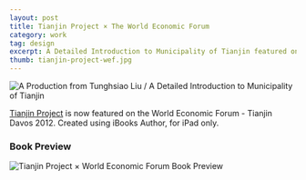 ```yaml
---
layout: post
title: Tianjin Project × The World Economic Forum
category: work
tag: design
excerpt: A Detailed Introduction to Municipality of Tianjin featured on the World Economic Forum
thumb: tianjin-project-wef.jpg
---
```


<div class=txt>
<p><img src="{{ site.file }}/tianjin-project-wef.png" alt="A Production from Tunghsiao Liu / A Detailed Introduction to Municipality of Tianjin"></p>

<p><a href="/work/tianjin-project/">Tianjin Project</a> is now featured on the World Economic Forum - Tianjin Davos 2012. Created using iBooks Author, for iPad only.</p>
</div>

<div class=txt>
  <h3>Book Preview</h3>
</div>
<p><img src="{{ site.file }}/tianjin-project-wef-preview-merged.jpg" alt="Tianjin Project &times; World Economic Forum Book Preview"></p>
